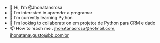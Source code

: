 - 👋 Hi, I’m @Jhonatansrosa
- 👀 I’m interested in  aprender a programar 
- 🌱 I’m currently learning Python
- 💞️ I’m looking to collaborate on  em projetos de Python para CRM e dado
- 📫 How to reach me . jhonatanasrosa@hotmail.com, jhonatanaugusto@bb.com.br

<!---
Jhonatansrosa/Jhonatansrosa is a ✨ special ✨ repository because its `README.md` (this file) appears on your GitHub profile.
You can click the Preview link to take a look at your changes.
--->
